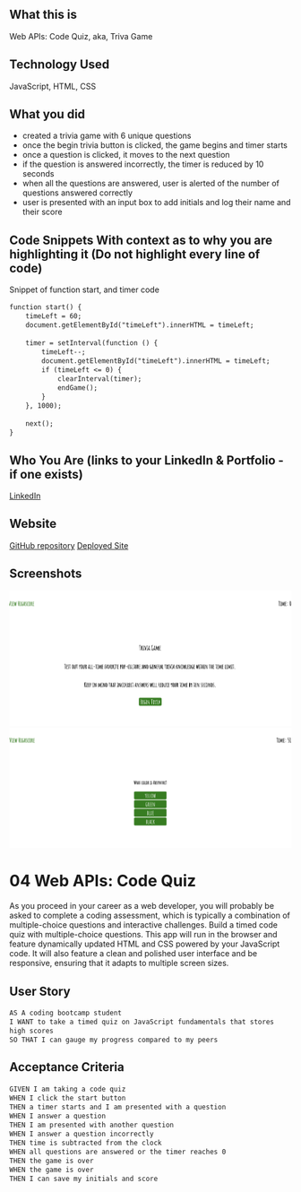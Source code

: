 ## What this is
Web APIs: Code Quiz, aka, Triva Game

## Technology Used
JavaScript, HTML, CSS

## What you did

- created a trivia game with 6 unique questions 
- once the begin trivia button is clicked, the game begins and timer starts
- once a question is clicked, it moves to the next question 
- if the question is answered incorrectly, the timer is reduced by 10 seconds 
- when all the questions are answered, user is alerted of the number of questions answered correctly 
- user is presented with an input box to add initials and log their name and their score 

## Code Snippets With context as to why you are highlighting it (Do not highlight every line of code)
Snippet of function start, and timer code 
```
function start() {
    timeLeft = 60;
    document.getElementById("timeLeft").innerHTML = timeLeft;

    timer = setInterval(function () {
        timeLeft--;
        document.getElementById("timeLeft").innerHTML = timeLeft;
        if (timeLeft <= 0) {
            clearInterval(timer);
            endGame();
        }
    }, 1000);

    next();
}
```

## Who You Are (links to your LinkedIn & Portfolio - if one exists)
[LinkedIn](https://www.linkedin.com/in/matthewywu/)

## Website

[GitHub repository](https://github.com/peatysinglemalt/homework-4)
[Deployed Site](https://peatysinglemalt.github.io/homework-4/)

## Screenshots

![screenshot 1](https://github.com/peatysinglemalt/homework-4/blob/main/Assets/Screen%20Shot%202020-12-22%20at%2019.14.29.png)
![screenshot 2](https://github.com/peatysinglemalt/homework-4/blob/main/Assets/Screen%20Shot%202020-12-22%20at%2019.14.40.png)

# 04 Web APIs: Code Quiz

As you proceed in your career as a web developer, you will probably be asked to complete a coding assessment, which is typically a combination of multiple-choice questions and interactive challenges. Build a timed code quiz with multiple-choice questions. This app will run in the browser and feature dynamically updated HTML and CSS powered by your JavaScript code. It will also feature a clean and polished user interface and be responsive, ensuring that it adapts to multiple screen sizes.

## User Story

```
AS A coding bootcamp student
I WANT to take a timed quiz on JavaScript fundamentals that stores high scores
SO THAT I can gauge my progress compared to my peers
```

## Acceptance Criteria

```
GIVEN I am taking a code quiz
WHEN I click the start button
THEN a timer starts and I am presented with a question
WHEN I answer a question
THEN I am presented with another question
WHEN I answer a question incorrectly
THEN time is subtracted from the clock
WHEN all questions are answered or the timer reaches 0
THEN the game is over
WHEN the game is over
THEN I can save my initials and score
```
